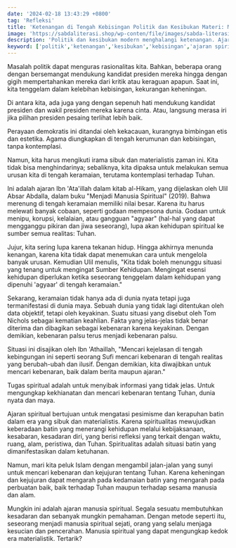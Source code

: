 ```yaml
---
date: '2024-02-18 13:43:29 +0800'
tag: 'Refleksi'
title: 'Ketenangan di Tengah Kebisingan Politik dan Kesibukan Materi: Mengikuti Ajaran Spiritual'
image: 'https://sabdaliterasi.shop/wp-conten/file/images/sabda-literasi-ketenangan-di-tengah-kebisingan-politik-dan-kesibukan-materi-mengikuti-ajaran-spiritual.jpeg'
description: 'Politik dan kesibukan modern menghalangi ketenangan. Ajaran spiritual menawarkan solusi untuk menemukan kedamaian dalam kebisingan dan hiruk-pikuk.'
keyword: ['politik','ketenangan','kesibukan','kebisingan','ajaran spiritual','solusi','modernitas','kehidupan sibuk','kedamaian batin','refleksi diri']
---
```

<p>Masalah politik dapat menguras rasionalitas kita. Bahkan, beberapa orang dengan bersemangat mendukung kandidat presiden mereka hingga dengan gigih mempertahankan mereka dari kritik atau keraguan apapun. Saat ini, kita tenggelam dalam kelebihan kebisingan, kekurangan keheningan.</p><p>Di antara kita, ada juga yang dengan sepenuh hati mendukung kandidat presiden dan wakil presiden mereka karena cinta. Atau, langsung merasa iri jika pilihan presiden pesaing terlihat lebih baik.</p><p>Perayaan demokratis ini ditandai oleh kekacauan, kurangnya bimbingan etis dan estetika. Agama diungkapkan di tengah kerumunan dan kebisingan, tanpa kontemplasi.</p><p>Namun, kita harus mengikuti irama sibuk dan materialistis zaman ini. Kita tidak bisa menghindarinya; sebaliknya, kita dipaksa untuk melakukan semua urusan kita di tengah keramaian, terutama kontemplasi terhadap Tuhan.</p><p>Ini adalah ajaran Ibn 'Ata'illah dalam kitab al-Hikam, yang dijelaskan oleh Ulil Absar Abdalla, dalam buku "Menjadi Manusia Spiritual" (2019). Bahwa merenung di tengah keramaian memiliki nilai besar. Karena itu harus melewati banyak cobaan, seperti godaan mempesona dunia. Godaan untuk menipu, korupsi, kelalaian, atau gangguan "agyaar" (hal-hal yang dapat mengganggu pikiran dan jiwa seseorang), lupa akan kehidupan spiritual ke sumber semua realitas: Tuhan.</p><p>Jujur, kita sering lupa karena tekanan hidup. Hingga akhirnya menunda kenangan, karena kita tidak dapat menemukan cara untuk mengelola banyak urusan. Kemudian Ulil menulis, "Kita tidak boleh menunggu situasi yang tenang untuk mengingat Sumber Kehidupan. Mengingat esensi kehidupan diperlukan ketika seseorang tenggelam dalam kehidupan yang dipenuhi 'agyaar' di tengah keramaian."</p><p>Sekarang, keramaian tidak hanya ada di dunia nyata tetapi juga termanifestasi di dunia maya. Sebuah dunia yang tidak lagi ditentukan oleh data objektif, tetapi oleh keyakinan. Suatu situasi yang disebut oleh Tom Nichols sebagai kematian keahlian. Fakta yang jelas-jelas tidak benar diterima dan dibagikan sebagai kebenaran karena keyakinan. Dengan demikian, kebenaran palsu terus menjadi kebenaran palsu.</p><p>Situasi ini disajikan oleh Ibn 'Athaillah, "Mencari kejelasan di tengah kebingungan ini seperti seorang Sufi mencari kebenaran di tengah realitas yang berubah-ubah dan ilusif. Dengan demikian, kita diwajibkan untuk mencari kebenaran, baik dalam berita maupun ajaran."</p><p>Tugas spiritual adalah untuk menyibak informasi yang tidak jelas. Untuk mengungkap kekhianatan dan mencari kebenaran tentang Tuhan, dunia nyata dan maya.</p><p>Ajaran spiritual bertujuan untuk mengatasi pesimisme dan kerapuhan batin dalam era yang sibuk dan materialistis. Karena spiritualitas mewujudkan keberadaan batin yang menerangi kehidupan melalui kebijaksanaan, kesabaran, kesadaran diri, yang berisi refleksi yang terkait dengan waktu, ruang, alam, peristiwa, dan Tuhan. Spiritualitas adalah situasi batin yang dimanifestasikan dalam ketuhanan.</p><p>Namun, mari kita peluk Islam dengan mengambil jalan-jalan yang sunyi untuk mencari kebenaran dan kejujuran tentang Tuhan. Karena keheningan dan kejujuran dapat mengarah pada kedamaian batin yang mengarah pada perbuatan baik, baik terhadap Tuhan maupun terhadap sesama manusia dan alam.</p><p>Mungkin ini adalah ajaran manusia spiritual. Segala sesuatu membutuhkan kesadaran dan sebanyak mungkin pemahaman. Dengan metode seperti itu, seseorang menjadi manusia spiritual sejati, orang yang selalu menjaga kesucian dan pencerahan. Manusia spiritual yang dapat mengungkap kedok era materialistik. Tertarik?</p>